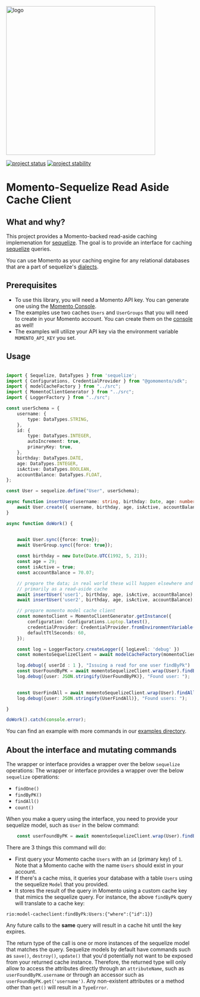 <img src="https://docs.momentohq.com/img/logo.svg" alt="logo" width="400"/>

[![project status](https://momentohq.github.io/standards-and-practices/badges/project-status-official.svg)](https://github.com/momentohq/standards-and-practices/blob/main/docs/momento-on-github.md)
[![project stability](https://momentohq.github.io/standards-and-practices/badges/project-stability-alpha.svg)](https://github.com/momentohq/standards-and-practices/blob/main/docs/momento-on-github.md) 

# Momento-Sequelize Read Aside Cache Client

## What and why?

This project provides a Momento-backed read-aside caching implemenation for [sequelize](https://github.com/sequelize/sequelize).
The goal is to provide an interface for caching [sequelize](https://github.com/sequelize/sequelize) queries.

You can use Momento as your caching engine for any relational databases that are a part of sequelize's [dialects](https://sequelize.org/docs/v6/getting-started/).

## Prerequisites

- To use this library, you will need a Momento API key. You can generate one using the [Momento Console](https://console.gomomento.com/).
- The examples use two caches `Users` and `UserGroups` that you will need to create in your Momento account. You can create 
them on the [console](https://console.gomomento.com/) as well! 
- The examples will utilize your API key via the environment variable `MOMENTO_API_KEY` you set.


## Usage

```typescript

import { Sequelize, DataTypes } from 'sequelize';
import { Configurations, CredentialProvider } from "@gomomento/sdk";
import { modelCacheFactory } from "../src";
import { MomentoClientGenerator } from "../src";
import { LoggerFactory } from "../src";

const userSchema = {
    username: {
        type: DataTypes.STRING,
    },
    id: {
        type: DataTypes.INTEGER,
        autoIncrement: true,
        primaryKey: true,
    },
    birthday: DataTypes.DATE,
    age: DataTypes.INTEGER,
    isActive: DataTypes.BOOLEAN,
    accountBalance: DataTypes.FLOAT,
};

const User = sequelize.define("User", userSchema);

async function insertUser(username: string, birthday: Date, age: number, isActive: boolean, accountBalance: number) {
    await User.create({ username, birthday, age, isActive, accountBalance });
}

async function doWork() {


    await User.sync({force: true});
    await UserGroup.sync({force: true});
    
    const birthday = new Date(Date.UTC(1992, 5, 21));
    const age = 29;
    const isActive = true;
    const accountBalance = 70.07;

    // prepare the data; in real world these will happen elsewhere and we will be employing this project
    // primarily as a read-aside cache
    await insertUser('user1', birthday, age, isActive, accountBalance);
    await insertUser('user2', birthday, age, isActive, accountBalance);

    // prepare momento model cache client
    const momentoClient = MomentoClientGenerator.getInstance({
        configuration: Configurations.Laptop.latest(),
        credentialProvider: CredentialProvider.fromEnvironmentVariable({environmentVariableName: 'MOMENTO_API_KEY'}),
        defaultTtlSeconds: 60,
    });

    const log = LoggerFactory.createLogger({ logLevel: 'debug' })
    const momentoSequelizeClient = await modelCacheFactory(momentoClient, log);

    log.debug({ userId : 1 }, "Issuing a read for one user findByPk")
    const UserFoundByPK = await momentoSequelizeClient.wrap(User).findByPk(1)
    log.debug({user: JSON.stringify(UserFoundByPK)}, "Found user: ");
    

    const UserFindAll = await momentoSequelizeClient.wrap(User).findAll();
    log.debug({user: JSON.stringify(UserFindAll)}, "Found users: ");

}

doWork().catch(console.error);
```

You can find an example with more commands in our [examples directory](./examples).

## About the interface and mutating commands

The wrapper or interface provides a wrapper over the below `sequelize` operations:
The wrapper or interface provides a wrapper over the below `sequelize` operations:

- `findOne()`
- `findByPK()`
- `findAll()`
- `count()`

When you make a query using the interface, you need to provide your sequelize model, such as `User` in the below command:

```typescript
    const userFoundByPK = await momentoSequelizeClient.wrap(User).findByPk(1)
```

There are 3 things this command will do:
- First query your Momento cache `Users` with an `id` (primary key) of `1`. Note that a Momento cache with the name
`Users` should exist in your account.
- If there's a cache miss, it queries your database with a table `Users` using the sequelize `Model` that you provided.
- It stores the result of the query in Momento using a custom cache key that mimics the sequelize query. For instance,
the above `findByPk` query will translate to a cache key:

`rio:model-cacheclient:findByPk:Users:{"where":{"id":1}}`

Any future calls to the **same** query will result in a cache hit until the key expires.

The return type of the call is one or more instances of the sequelize model that matches the query. Sequelize models by default 
have commands such as `save()`, `destroy()`, `update()` that you'd potentially not want to be exposed from your returned 
cache instance. Therefore, the returned type will only allow to access the attributes directly through an `attributeName`,
such as `userFoundByPK.username` or through an accessor such as `userFoundByPK.get('username')`. 
Any non-existent attributes or a method other than `get()` will result in a `TypeError`.
